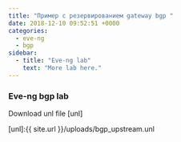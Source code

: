 ```yaml
---
title: "Пример с резервированием gateway bgp "
date: 2018-12-10 09:52:51 +0000
categories:
  - eve-ng
  - bgp
sidebar:
  - title: "Eve-ng lab"
    text: "More lab here."
---
```


<h3>  Eve-ng bgp lab </h3>

Download unl file [unl]

[unl]:{{ site.url }}/uploads/bgp_upstream.unl


